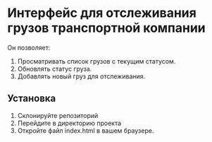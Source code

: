 # Интерфейс для отслеживания грузов транспортной компании

Он позволяет:

1. Просматривать список грузов с текущим статусом.
2. Обновлять статус груза.
3. Добавлять новый груз для отслеживания.

## Установка

1. Склонируйте репозиторий
2. Перейдите в директорию проекта
3. Откройте файл index.html в вашем браузере.
